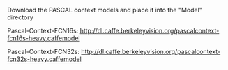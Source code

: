 Download the PASCAL context models and place it into the "Model" directory

Pascal-Context-FCN16s: http://dl.caffe.berkeleyvision.org/pascalcontext-fcn16s-heavy.caffemodel

Pascal-Context-FCN32s: http://dl.caffe.berkeleyvision.org/pascalcontext-fcn32s-heavy.caffemodel
